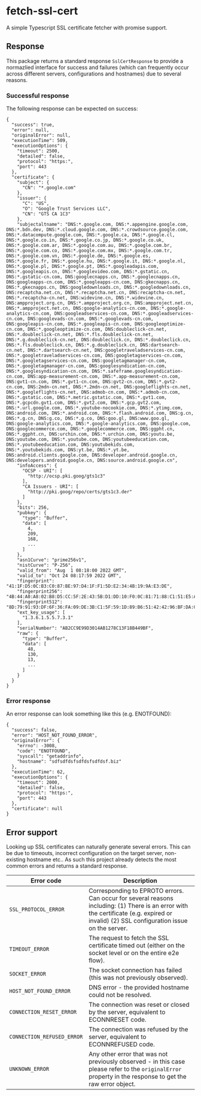 # fetch-ssl-cert

A simple Typescript SSL certificate fetcher with promise support.

## Response

This package returns a standard response `SslCertResponse` to provide a normazlied interface for success and failures (which can frequently occur across different servers, configurations and hostnames) due to several reasons.

### Successful response

The following response can be expected on success:

```
{
  "success": true,
  "error": null,
  "originalError": null,
  "executionTime": 509,
  "executionOptions": {
    "timeout": 2500,
    "detailed": false,
    "protocol": "https:",
    "port": 443
  },
  "certificate": {
    "subject": {
      "CN": "*.google.com"
    },
    "issuer": {
      "C": "US",
      "O": "Google Trust Services LLC",
      "CN": "GTS CA 1C3"
    },
    "subjectaltname": "DNS:*.google.com, DNS:*.appengine.google.com, DNS:*.bdn.dev, DNS:*.cloud.google.com, DNS:*.crowdsource.google.com, DNS:*.datacompute.google.com, DNS:*.google.ca, DNS:*.google.cl, DNS:*.google.co.in, DNS:*.google.co.jp, DNS:*.google.co.uk, DNS:*.google.com.ar, DNS:*.google.com.au, DNS:*.google.com.br, DNS:*.google.com.co, DNS:*.google.com.mx, DNS:*.google.com.tr, DNS:*.google.com.vn, DNS:*.google.de, DNS:*.google.es, DNS:*.google.fr, DNS:*.google.hu, DNS:*.google.it, DNS:*.google.nl, DNS:*.google.pl, DNS:*.google.pt, DNS:*.googleadapis.com, DNS:*.googleapis.cn, DNS:*.googlevideo.com, DNS:*.gstatic.cn, DNS:*.gstatic-cn.com, DNS:googlecnapps.cn, DNS:*.googlecnapps.cn, DNS:googleapps-cn.com, DNS:*.googleapps-cn.com, DNS:gkecnapps.cn, DNS:*.gkecnapps.cn, DNS:googledownloads.cn, DNS:*.googledownloads.cn, DNS:recaptcha.net.cn, DNS:*.recaptcha.net.cn, DNS:recaptcha-cn.net, DNS:*.recaptcha-cn.net, DNS:widevine.cn, DNS:*.widevine.cn, DNS:ampproject.org.cn, DNS:*.ampproject.org.cn, DNS:ampproject.net.cn, DNS:*.ampproject.net.cn, DNS:google-analytics-cn.com, DNS:*.google-analytics-cn.com, DNS:googleadservices-cn.com, DNS:*.googleadservices-cn.com, DNS:googlevads-cn.com, DNS:*.googlevads-cn.com, DNS:googleapis-cn.com, DNS:*.googleapis-cn.com, DNS:googleoptimize-cn.com, DNS:*.googleoptimize-cn.com, DNS:doubleclick-cn.net, DNS:*.doubleclick-cn.net, DNS:*.fls.doubleclick-cn.net, DNS:*.g.doubleclick-cn.net, DNS:doubleclick.cn, DNS:*.doubleclick.cn, DNS:*.fls.doubleclick.cn, DNS:*.g.doubleclick.cn, DNS:dartsearch-cn.net, DNS:*.dartsearch-cn.net, DNS:googletraveladservices-cn.com, DNS:*.googletraveladservices-cn.com, DNS:googletagservices-cn.com, DNS:*.googletagservices-cn.com, DNS:googletagmanager-cn.com, DNS:*.googletagmanager-cn.com, DNS:googlesyndication-cn.com, DNS:*.googlesyndication-cn.com, DNS:*.safeframe.googlesyndication-cn.com, DNS:app-measurement-cn.com, DNS:*.app-measurement-cn.com, DNS:gvt1-cn.com, DNS:*.gvt1-cn.com, DNS:gvt2-cn.com, DNS:*.gvt2-cn.com, DNS:2mdn-cn.net, DNS:*.2mdn-cn.net, DNS:googleflights-cn.net, DNS:*.googleflights-cn.net, DNS:admob-cn.com, DNS:*.admob-cn.com, DNS:*.gstatic.com, DNS:*.metric.gstatic.com, DNS:*.gvt1.com, DNS:*.gcpcdn.gvt1.com, DNS:*.gvt2.com, DNS:*.gcp.gvt2.com, DNS:*.url.google.com, DNS:*.youtube-nocookie.com, DNS:*.ytimg.com, DNS:android.com, DNS:*.android.com, DNS:*.flash.android.com, DNS:g.cn, DNS:*.g.cn, DNS:g.co, DNS:*.g.co, DNS:goo.gl, DNS:www.goo.gl, DNS:google-analytics.com, DNS:*.google-analytics.com, DNS:google.com, DNS:googlecommerce.com, DNS:*.googlecommerce.com, DNS:ggpht.cn, DNS:*.ggpht.cn, DNS:urchin.com, DNS:*.urchin.com, DNS:youtu.be, DNS:youtube.com, DNS:*.youtube.com, DNS:youtubeeducation.com, DNS:*.youtubeeducation.com, DNS:youtubekids.com, DNS:*.youtubekids.com, DNS:yt.be, DNS:*.yt.be, DNS:android.clients.google.com, DNS:developer.android.google.cn, DNS:developers.android.google.cn, DNS:source.android.google.cn",
    "infoAccess": {
      "OCSP - URI": [
        "http://ocsp.pki.goog/gts1c3"
      ],
      "CA Issuers - URI": [
        "http://pki.goog/repo/certs/gts1c3.der"
      ]
    },
    "bits": 256,
    "pubkey": {
      "type": "Buffer",
      "data": [
        4,
        209,
        168,
        ...
      ]
    },
    "asn1Curve": "prime256v1",
    "nistCurve": "P-256",
    "valid_from": "Aug  1 08:18:00 2022 GMT",
    "valid_to": "Oct 24 08:17:59 2022 GMT",
    "fingerprint": "41:1F:D5:0C:B3:C0:87:BE:97:D4:1F:F1:5D:E2:34:4B:19:9A:E3:DE",
    "fingerprint256": "4B:44:A0:A8:02:B8:D5:CC:5F:2E:43:5B:D1:DD:10:F0:0C:81:71:88:C1:51:E5:AF:3F:2D:16:6B:14:CF:A5:FB",
    "fingerprint512": "8D:79:91:93:DF:6F:36:FA:09:DE:3B:C1:5F:59:1D:89:B6:51:42:42:96:BF:DA:CC:AF:74:F7:06:4B:A7:F5:C5:A2:CF:54:01:C1:A5:BE:10:1E:DD:59:E5:DB:9B:DE:45:A1:E4:F9:0B:44:68:CC:FD:55:B1:42:73:CF:52:08:87",
    "ext_key_usage": [
      "1.3.6.1.5.5.7.3.1"
    ],
    "serialNumber": "AB2CC9E99D3014AB1278C13F18B449BF",
    "raw": {
      "type": "Buffer",
      "data": [
        48,
        130,
        13,
        ...
      ]
    }
  }
}
```

### Error response

An error response can look something like this (e.g. ENOTFOUND):

```
{
  "success": false,
  "error": "HOST_NOT_FOUND_ERROR",
  "originalError": {
    "errno": -3008,
    "code": "ENOTFOUND",
    "syscall": "getaddrinfo",
    "hostname": "sdfsdfdsfsdfdsfsdfdsf.biz"
  },
  "executionTime": 62,
  "executionOptions": {
    "timeout": 2000,
    "detailed": false,
    "protocol": "https:",
    "port": 443
  },
  "certificate": null
}
```

## Error support

Looking up SSL certificates can naturally generate several errors. This can be due to timeouts, incorrect configuration on the target server, non-existing hostname etc..
As such this project already detects the most common errors and returns a standard response.

| **Error code**             | **Description**                                                                                                                                                                          |
| -------------------------- | ---------------------------------------------------------------------------------------------------------------------------------------------------------------------------------------- |
| `SSL_PROTOCOL_ERROR`       | Corresponding to EPROTO errors. Can occur for several reasons including: (1) There is an error with the certificate (e.g. expired or invalid) (2) SSL configuration issue on the server. |
| `TIMEOUT_ERROR`            | The request to fetch the SSL certificate timed out (either on the socket level or on the entire e2e flow).                                                                               |
| `SOCKET_ERROR`             | The socket connection has failed (this was not previously observed).                                                                                                                     |
| `HOST_NOT_FOUND_ERROR`     | DNS error - the provided hostname could not be resolved.                                                                                                                                 |
| `CONNECTION_RESET_ERROR`   | The connection was reset or closed by the server, equivalent to ECONNRESET code.                                                                                                         |
| `CONNECTION_REFUSED_ERROR` | The connection was refused by the server, equivalent to ECONNREFUSED code.                                                                                                               |
| `UNKNOWN_ERROR`            | Any other error that was not previously observed - in this case please refer to the `originalError` property in the response to get the raw error object.                                |
